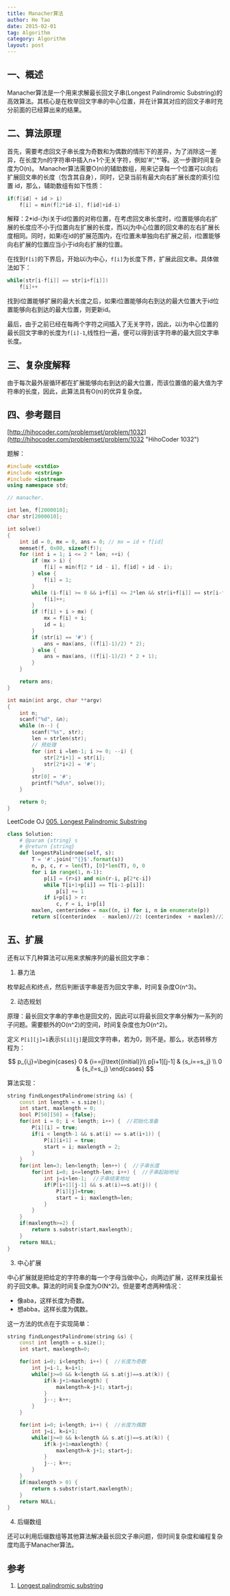 ```yaml
---
title: Manacher算法
author: He Tao
date: 2015-02-01
tag: Algorithm
category: Algorithm
layout: post
---
```


## 一、概述

Manacher算法是一个用来求解最长回文子串(Longest Palindromic Substring)的高效算法。其核心是在枚举回文字串的中心位置，并在计算其对应的回文子串时充分前面的已经算出来的结果。

## 二、算法原理

首先，需要考虑回文子串长度为奇数和为偶数的情形下的差异，为了消除这一差异，在长度为n的字符串中插入n+1个无关字符，例如'#','\*'等。这一步骤时间复杂度为O(n)。
Manacher算法需要O(n)的辅助数组，用来记录每一个位置可以向右扩展回文串的长度（包含其自身），同时，记录当前有最大向右扩展长度的索引位置 id，那么，辅助数组有如下性质：

<!--more-->

```cpp
if(f[id] + id > i)
    f[i] = min(f[2*id-i], f[id]+id-i)
```

解释：2\*id-i为i关于id位置的对称位置，在考虑回文串长度时，i位置能够向右扩展的长度应不小于j位置向左扩展的长度，而以j为中心位置的回文串的左右扩展长度相同。同时，如果i在id的扩展范围内，在i位置未单独向右扩展之前，i位置能够向右扩展的位置应当小于id向右扩展的位置。

在找到`f[i]`的下界后，开始以i为中心，`f[i]`为长度下界，扩展此回文串。具体做法如下：

```cpp
while(str[i-f[i]] == str[i+f[i]])
    f[i]++
```

找到i位置能够扩展的最大长度之后，如果i位置能够向右到达的最大位置大于id位置能够向右到达的最大位置，则更新id。

最后，由于之前已经在每两个字符之间插入了无关字符，因此，以i为中心位置的最长回文字串的长度为`f[i]-1`,线性扫一遍，便可以得到该字符串的最大回文字串长度。

## 三、复杂度解释

由于每次最外层循环都在扩展能够向右到达的最大位置，而该位置值的最大值为字符串的长度，因此，此算法具有O(n)的优异复杂度。

## 四、参考题目

[http://hihocoder.com/problemset/problem/1032](http://hihocoder.com/problemset/problem/1032 "HihoCoder 1032")

题解：

```cpp
#include <cstdio>
#include <cstring>
#include <iostream>
using namespace std;

// manacher.

int len, f[2000010];
char str[2000010];

int solve()
{
    int id = 0, mx = 0, ans = 0; // mx = id + f[id]
    memset(f, 0x00, sizeof(f));
    for (int i = 1; i <= 2 * len; ++i) {
        if (mx > i) {
            f[i] = min(f[2 * id - i], f[id] + id - i);
        } else {
            f[i] = 1;
        }
        while (i-f[i] >= 0 && i+f[i] <= 2*len && str[i+f[i]] == str[i-f[i]]) {
            f[i]++;
        }
        if (f[i] + i > mx) {
            mx = f[i] + i;
            id = i;
        }
        if (str[i] == '#') {
            ans = max(ans, ((f[i]-1)/2) * 2);
        } else {
            ans = max(ans, ((f[i]-1)/2) * 2 + 1);
        }
    }

    return ans;
}

int main(int argc, char **argv)
{
    int n;
    scanf("%d", &n);
    while (n--) {
        scanf("%s", str);
        len = strlen(str);
        // 预处理
        for (int i =len-1; i >= 0; --i) {
            str[2*i+1] = str[i];
            str[2*i+2] = '#';
        }
        str[0] = '#';
        printf("%d\n", solve());
    }

    return 0;
}
```

LeetCode OJ [005. Longest Palindromic Substring](https://leetcode.com/problems/longest-palindromic-substring/)

```python
class Solution:
    # @param {string} s
    # @return {string}
    def longestPalindrome(self, s):
        T = '#'.join('^{}$'.format(s))
        n, p, c, r = len(T), [0]*len(T), 0, 0
        for i in range(1, n-1):
            p[i] = (r>i) and min(r-i, p[2*c-i])
            while T[i+1+p[i]] == T[i-1-p[i]]:
                p[i] += 1
            if i+p[i] > r:
                c, r = i, i+p[i]
        maxlen, centerindex = max((n, i) for i, n in enumerate(p))
        return s[(centerindex  - maxlen)//2: (centerindex  + maxlen)//2]
```

## 五、扩展

还有以下几种算法可以用来求解序列的最长回文字串：

1. 暴力法

枚举起点和终点，然后判断该字串是否为回文字串，时间复杂度O(n^3)。

2. 动态规划

原理：最长回文字串的字串也是回文的，因此可以将最长回文字串分解为一系列的子问题。需要额外的O(n^2)的空间，时间复杂度也为O(n^2)。

定义 `P[i][j]=1`表示`S[i][j]`是回文字符串，若为0，则不是。那么，状态转移方程为：

$$ p_{i,j}=\begin{cases}
0           & {i==j}\text{(initial)}\\
p[i+1][j-1] & {s_i==s_j} \\
0           & {s_i!=s_j}
\end{cases} $$

算法实现：

```cpp
string findLongestPalindrome(string &s) {
	const int length = s.size();
	int start, maxlength = 0;
	bool P[50][50] = {false};
	for(int i = 0; i < length; i++) {  //初始化准备
		P[i][i] = true;
		if(i < length-1 && s.at(i) == s.at(i+1)) {
			P[i][i+1] = true; 
            start = i; maxlength = 2;
		}
	}
	for(int len=3; len<length; len++) {  //子串长度
		for(int i=0; i<=length-len; i++) {  //子串起始地址
			int j=i+len-1;  //子串结束地址
			if(P[i+1][j-1] && s.at(i)==s.at(j)) {
				P[i][j]=true;
				start = i; maxlength=len;
			}
		}
    }
	if(maxlength>=2) {
		return s.substr(start,maxlength);
    }
	return NULL;
}
```

3. 中心扩展

中心扩展就是把给定的字符串的每一个字母当做中心，向两边扩展，这样来找最长的子回文串。算法的时间复杂度为O(N^2)。但是要考虑两种情况：

+ 像aba，这样长度为奇数。
+ 想abba，这样长度为偶数。

这一方法的优点在于实现简单：

```cpp
string findLongestPalindrome(string &s) {
	const int length = s.size();
	int start, maxlength=0;

	for(int i=0; i<length; i++) {  //长度为奇数
		int j=i-1, k=i+1;
		while(j>=0 && k<length && s.at(j)==s.at(k)) {
			if(k-j+1>maxlength) {
				maxlength=k-j+1; start=j;
			}
			j--; k++;
		}
	}

	for(int i=0; i<length; i++) {  //长度为偶数
		int j=i, k=i+1;
		while(j>=0 && k<length && s.at(j)==s.at(k)) {
			if(k-j+1>maxlength) {
				maxlength=k-j+1; start=j;
			}
			j--; k++;
		}
	}
	if(maxlength > 0) {
		return s.substr(start,maxlength);
    }
	return NULL;
}
```

4. 后缀数组

还可以利用后缀数组等其他算法解决最长回文子串问题，但时间复杂度和编程复杂度均高于Manacher算法。

参考
----

1. [Longest palindromic substring](http://en.wikipedia.org/wiki/Longest_palindromic_substring)


